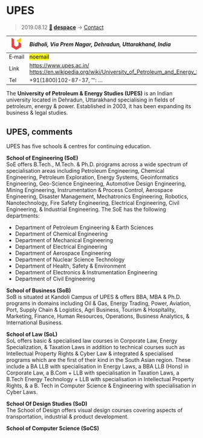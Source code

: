 # UPES
> 2019.08.12 **[🚀](../index/index.md) [despace](index.md)** → [Contact](contact.md)

|[![](f/contact/u/upes_logo1_thumb.png)](f/contact/u/upes_logo1.png)|*Bidholi, Via Prem Nagar, Dehradun, Uttarakhand, India*|
|:--|:--|
|E‑mail|<mark>noemail</mark>|
|Link|<https://www.upes.ac.in/><br> <https://en.wikipedia.org/wiki/University_of_Petroleum_and_Energy_Studies>|
|Tel|+91(1800)102-87-37, ℻: …|

The **University of Petroleum & Energy Studies (UPES)** is an Indian university located in Dehradun, Uttarakhand specialising in fields of petroleum, energy & power. Established in 2003, it has been expanding its business & legal studies.


<p style="page-break-after:always"> </p>

## UPES, comments

UPES has five schools & centres for continuing education.

**School of Engineering (SoE)**  
SoE offers B.Tech., M.Tech. & Ph.D. programs across a wide spectrum of specialisation areas including Petroleum Engineering, Chemical Engineering, Petroleum Exploration, Energy Systems, Geoinformatics Engineering, Geo-Science Engineering, Automotive Design Engineering, Mining Engineering, Instrumentation & Process Control, Aerospace Engineering, Disaster Management, Mechatronics Engineering, Robotics, Nanotechnology, Fire Safety Engineering, Electrical Engineering, Civil Engineering, & Industrial Engineering. The SoE has the following departments:

   - Department of Petroleum Engineering & Earth Sciences
   - Department of Chemical Engineering
   - Department of Mechanical Engineering
   - Department of Electrical Engineering
   - Department of Aerospace Engineering
   - Department of Nuclear Science Technology
   - Department of Health, Safety & Environment
   - Department of Electronics & Instrumentation Engineering
   - Department of Civil Engineering

**School of Business (SoB)**  
SoB is situated at Kandoli Campus of UPES & offers BBA, MBA & Ph.D. programs in domains including Oil & Gas, Energy Trading, Power, Aviation, Port, Supply Chain & Logistics, Agri Business, Tourism & Hospitality, Marketing, Finance, Human Resources, Operations, Business Analytics, & International Business.

**School of Law (SoL)**  
SoL offers basic & specialised law courses in Corporate Law, Energy Specialization, & Taxation Laws in addition to technical courses such as Intellectual Property Rights & Cyber Law & integrated & specialised programs which are the first of their kind in the South Asian region. These include a BA LLB with specialisation in Energy Laws, a BBA LLB (Hons) in Corporate Law, a B.Com + LLB with specialisation in Taxation Laws, a B.Tech Energy Technology + LLB with specialisation in Intellectual Property Rights, & a B. Tech in Computer Science & Engineering with specialisation in Cyber Laws.

**School Of Design Studies (SoD)**  
The School of Design offers visual design courses covering aspects of transportation, industrial & product development.

**School of Computer Science (SoCS)**
